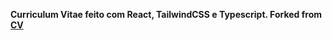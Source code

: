 **Curriculum Vitae feito com React, TailwindCSS e Typescript.
Forked from [CV](https://github.com/BartoszJarocki/cv)**
